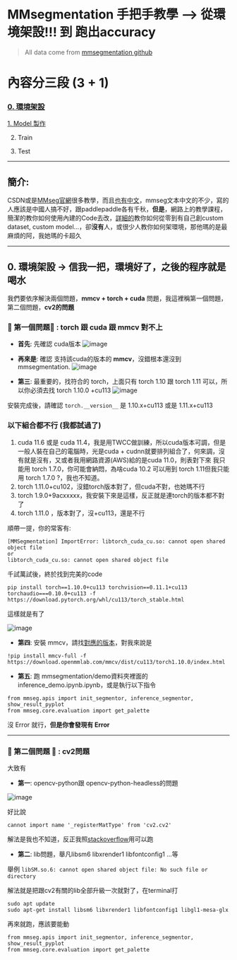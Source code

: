 # MMsegmentation 手把手教學 --> 從環境架設!!! 到 跑出accuracy
> All data come from [mmsegmentation github](https://github.com/open-mmlab/mmsegmentation)



# 內容分三段 (3 + 1)

### [0. 環境架設](https://github.com/JulianLee310514065/Miscellaneous/blob/main/mmseg/README.md)

[1. Model 製作](https://github.com/JulianLee310514065/Miscellaneous/blob/main/mmseg/Model_with_dataset.md)

2. Train

3. Test


---
## 簡介: 

CSDN或是[MMseg官網](https://mmsegmentation.readthedocs.io/en/latest/train.html)很多教學，而且[也有中文](https://github.com/open-mmlab/mmsegmentation/blob/master/README_zh-CN.md)，mmseg文本中文的不少，寫的人應該是中國人搞不好，跟paddlepaddle各有千秋，**但是**，網路上的教學課程，簡潔的教你如何使用內建的Code去改，[詳細的](https://blog.csdn.net/weixin_44044411/article/details/118196847)教你如何從零到有自己創custom dataset, custom model...，卻**沒有**人，或很少人教你如何架環境，那他瑪的是最麻煩的阿，我她瑪的卡超久

--- 

## 0. 環境架設 -> 信我一把，環境好了，之後的程序就是喝水

我們要依序解決兩個問題，**mmcv + torch + cuda** 問題，我這裡稱第一個問題，第二個問題，**cv2的問題**
 
### 🔰 第一個問題🔰 : torch 跟 cuda 跟 mmcv 對不上
* **首先**: 先確認 cuda版本
![image](https://user-images.githubusercontent.com/101493861/170855618-20d36152-684c-4193-8aec-daea79df7c56.png)

* **再來是**: 確認 支持該cuda的版本的 **mmcv**，沒錯根本還沒到mmsegmentation.
![image](https://user-images.githubusercontent.com/101493861/170856422-f49325da-766d-4b1e-b1e5-1e4eabdf0a81.png)


* **第三**: 最重要的，找符合的 torch，上面只有 torch 1.10 跟 torch 1.11 可以，所以你必須去找 torch 1.10.0 +cu113
![image](https://user-images.githubusercontent.com/101493861/170855848-9bc59abe-fe85-433b-a564-a7ead69a1527.png)

安裝完成後，請確認 `torch.__version__` 是 1.10.x+cu113 或是 1.11.x+cu113

### 以下組合都不行 (我都試過了)
1. cuda 11.6 或是 cuda 11.4，我是用TWCC做訓練，所以cuda版本可調，但是一般人裝在自己的電腦時，光是cuda + cudnn就要排列組合了，何來調，沒有就是沒有，又或者我用網路資源(AWS)給的是cuda 11.0，則表對下來 我只能用 torch 1.7.0，你可能會納悶，為啥cuda 10.2 可以用到 torch 1.11但我只能用 torch 1.7.0 ?，我也不知道。
2. torch 1.11.0+cu102，沒錯torch版本對了，但cuda不對，也她瑪不行
3. torch 1.9.0+9acxxxxx，我安裝下來是這樣，反正就是連torch的版本都不對了
4. torch 1.11.0 ，版本對了，沒+cu113，還是不行

順帶一提，你的常客有:
```
[MMSegmentation] ImportError: libtorch_cuda_cu.so: cannot open shared object file
or
libtorch_cuda_cu.so: cannot open shared object file
```

千試萬試後，終於找到完美的code

```
pip install torch==1.10.0+cu113 torchvision==0.11.1+cu113 torchaudio===0.10.0+cu113 -f https://download.pytorch.org/whl/cu113/torch_stable.html
```

這樣就是有了

![image](https://user-images.githubusercontent.com/101493861/170856298-f8cd1612-1d0e-4f82-b8d1-81458bc827da.png)

* **第四**: 安裝 mmcv，請找[對應的版本](https://github.com/open-mmlab/mmcv)，對我來說是

```
!pip install mmcv-full -f https://download.openmmlab.com/mmcv/dist/cu113/torch1.10.0/index.html
```

* **第五**: 跑 mmsegmentation/demo資料夾裡面的 inference_demo.ipynb.ipynb，或是執行以下指令
```
from mmseg.apis import init_segmentor, inference_segmentor, show_result_pyplot
from mmseg.core.evaluation import get_palette
```

沒 Error 就行，**但是你會發現有 Error**



---
### 🔰 第二個問題 🔰 : cv2問題
大致有

* **第一**: opencv-python跟 opencv-python-headless的問題

![image](https://user-images.githubusercontent.com/101493861/170856595-3beb1370-6ad5-4f02-9a54-f0be2e724236.png)

好比說

`cannot import name '_registerMatType' from 'cv2.cv2'`

解法是我也不知道，反正我照[stackoverflow](https://stackoverflow.com/questions/70537488/cannot-import-name-registermattype-from-cv2-cv2)用可以跑


* **第二**: lib問題，舉凡libsm6 libxrender1 libfontconfig1 ...等

舉例 `libSM.so.6: cannot open shared object file: No such file or directory`

解法就是把跟cv2有關的lib全部升級一次就對了，在terminal打

```
sudo apt update
sudo apt-get install libsm6 libxrender1 libfontconfig1 libgl1-mesa-glx
```

再來就跑，應該要能動
```
from mmseg.apis import init_segmentor, inference_segmentor, show_result_pyplot
from mmseg.core.evaluation import get_palette
```

